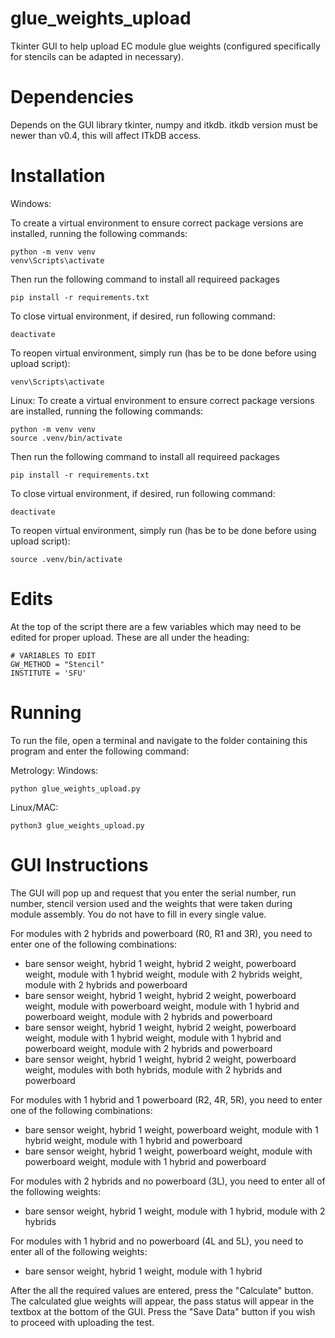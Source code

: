 # glue_weights_upload
Tkinter GUI to help upload EC module glue weights (configured specifically for stencils can be adapted in necessary).

# Dependencies

Depends on the GUI library tkinter, numpy and itkdb.
itkdb version must be newer than v0.4, this will affect ITkDB access. 

# Installation
Windows: 

To create a virtual environment to ensure correct package versions are installed, running the following commands: 
```
python -m venv venv 
venv\Scripts\activate
```
Then run the following command to install all requireed packages
```
pip install -r requirements.txt
```
To close virtual environment, if desired, run following command: 
```
deactivate
```

To reopen virtual environment, simply run (has be to be done before using upload script): 
```
venv\Scripts\activate
```

Linux: 
To create a virtual environment to ensure correct package versions are installed, running the following commands: 
```
python -m venv venv 
source .venv/bin/activate
```
Then run the following command to install all requireed packages
```
pip install -r requirements.txt
```
To close virtual environment, if desired, run following command: 
```
deactivate
```

To reopen virtual environment, simply run (has be to be done before using upload script): 
```
source .venv/bin/activate
```

# Edits

At the top of the script there are a few variables which may need to be edited for proper upload. These are all under the heading:

```
# VARIABLES TO EDIT
GW_METHOD = "Stencil"
INSTITUTE = 'SFU'
```

# Running

To run the file, open a terminal and navigate to the folder containing this program and enter the following command:

Metrology:
Windows:
```
python glue_weights_upload.py 
```

Linux/MAC:
```
python3 glue_weights_upload.py
```

# GUI Instructions

The GUI will pop up and request that you enter the serial number, run number, stencil version used and the weights that were taken during module assembly. You do not have to fill in every single value.

For modules with 2 hybrids and powerboard (R0, R1 and 3R), you need to enter one of the following combinations: 
* bare sensor weight, hybrid 1 weight, hybrid 2 weight, powerboard weight, module with 1 hybrid weight, module with 2 hybrids weight, module with 2 hybrids and powerboard  
* bare sensor weight, hybrid 1 weight, hybrid 2 weight, powerboard weight, module with powerboard weight, module with 1 hybrid and powerboard weight, module with 2 hybrids and powerboard
* bare sensor weight, hybrid 1 weight, hybrid 2 weight, powerboard weight, module with 1 hybrid weight, module with 1 hybrid and powerboard weight, module with 2 hybrids and powerboard
* bare sensor weight, hybrid 1 weight, hybrid 2 weight, powerboard weight, modules with both hybrids, module with 2 hybrids and powerboard

For modules with 1 hybrid and 1 powerboard (R2, 4R, 5R), you need to enter one of the following combinations: 
* bare sensor weight, hybrid 1 weight, powerboard weight, module with 1 hybrid weight, module with 1 hybrid and powerboard
* bare sensor weight, hybrid 1 weight, powerboard weight, module with powerboard weight, module with 1 hybrid and powerboard

For modules with 2 hybrids and no powerboard (3L), you need to enter all of the following weights: 
* bare sensor weight, hybrid 1 weight, module with 1 hybrid, module with 2 hybrids  

For modules with 1 hybrid and no powerboard (4L and 5L), you need to enter all of the following weights: 
* bare sensor weight, hybrid 1 weight, module with 1 hybrid    



After the all the required values are entered, press the "Calculate" button. The calculated glue weights will appear, the pass status will appear in the textbox at the bottom of the GUI. 
Press the "Save Data" button if you wish to proceed with uploading the test. 
